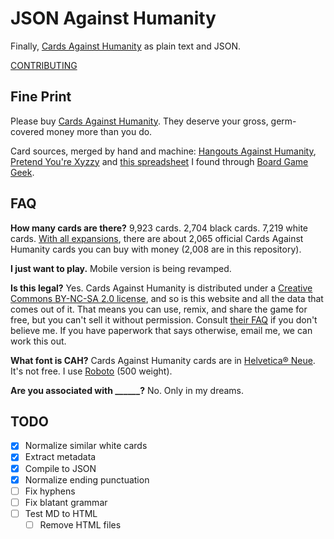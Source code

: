 # JSON Against Humanity

Finally, [Cards Against Humanity](https://cardsagainsthumanity.com/) as plain text and JSON.

[CONTRIBUTING](./CONTRIBUTING.md)

## Fine Print

Please buy [Cards Against Humanity](https://cardsagainsthumanity.com/). They deserve your gross, germ-covered money more than you do.

Card sources, merged by hand and machine: [Hangouts Against Humanity](https://github.com/samurailink3/hangouts-against-humanity), [Pretend You're Xyzzy](http://pyx-3.pretendyoure.xyz/zy/viewcards.jsp) and [this spreadsheet](https://docs.google.com/spreadsheet/ccc?key=0Ajv9fdKngBJ_dHFvZjBzZDBjTE16T3JwNC0tRlp6Wnc&usp=sharing#gid=55) I found through [Board Game Geek](https://boardgamegeek.com/).

## FAQ

**How many cards are there?** 9,923 cards. 2,704 black cards. 7,219 white cards. [With all expansions](https://store.cardsagainsthumanity.com/), there are about 2,065 official Cards Against Humanity cards you can buy with money (2,008 are in this repository).

**I just want to play.** Mobile version is being revamped.

**Is this legal?** Yes. Cards Against Humanity is distributed under a [Creative Commons BY-NC-SA 2.0 license](https://creativecommons.org/licenses/by-nc-sa/2.0/), and so is this website and all the data that comes out of it. That means you can use, remix, and share the game for free, but you can't sell it without permission. Consult [their FAQ](https://cardsagainsthumanity.com/#info) if you don't believe me. If you have paperwork that says otherwise, email me, we can work this out.

**What font is CAH?** Cards Against Humanity cards are in [Helvetica® Neue](https://www.myfonts.com/fonts/linotype/neue-helvetica/). It's not free. I use [Roboto](http://www.google.com/fonts/specimen/Roboto) (500 weight).

**Are you associated with ______?** No. Only in my dreams.

## TODO
- [x] Normalize similar white cards
- [x] Extract metadata
- [x] Compile to JSON
- [x] Normalize ending punctuation
- [ ] Fix hyphens
- [ ] Fix blatant grammar
- [ ] Test MD to HTML
  - [ ] Remove HTML files
